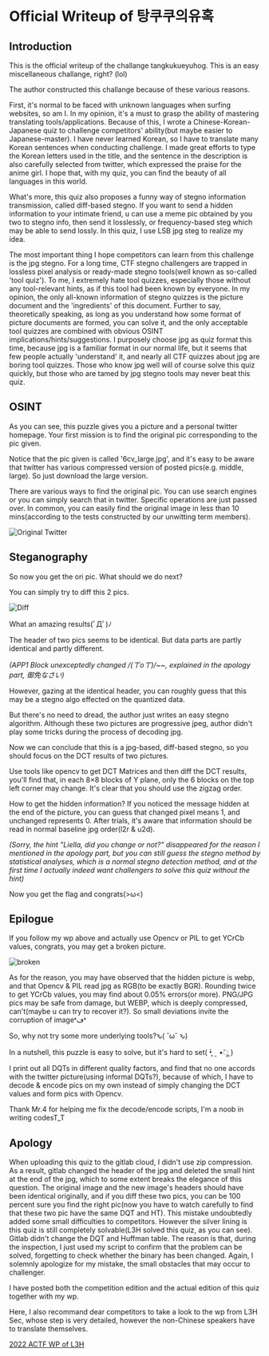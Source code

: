 # Official Writeup of 탕쿠쿠의유혹

## Introduction

This is the official writeup of the challange tangkukueyuhog. This is an easy miscellaneous challange, right? (lol)

The author constructed this challange because of these various reasons.

First, it's normal to be faced with unknown languages when surfing websites, so am I. In my opinion, it's a must to grasp the ability of mastering translating tools/applications. Because of this, I wrote a Chinese-Korean-Japanese quiz to challenge competitors' ability(but maybe easier to Japanese-master). I have never learned Korean, so I have to translate many Korean sentences when conducting challenge. I made great efforts to type the Korean letters used in the title, and the sentence in the description is also carefully selected from twitter, which expressed the praise for the anime girl. I hope that, with my quiz, you can find the beauty of all languages in this world.

What's more, this quiz also proposes a funny way of stegno information transmission, called diff-based stegno. If you want to send a hidden information to your intimate friend, u can use a meme pic obtained by you two to stegno info, then send it losslessly, or frequency-based steg which may be able to send lossly. In this quiz, I use LSB jpg steg to realize my idea.

The most important thing I hope competitors can learn from this challenge is the jpg stegno. For a long time, CTF stegno challengers are trapped in lossless pixel analysis or ready-made stegno tools(well known as so-called 'tool quiz'). To me, I extremely hate tool quizzes, especially those without any tool-relevant hints, as if this tool had been known by everyone. In my opinion, the only all-known information of stegno quizzes is the picture document and the 'ingredients' of this document. Further to say, theoretically speaking, as long as you understand how some format of picture documents are formed, you can solve it, and the only acceptable tool quizzes are combined with obvious OSINT implications/hints/suggestions. I purposely choose jpg as quiz format this time, because jpg is a familiar format in our normal life, but it seems that few people actually 'understand' it, and nearly all CTF quizzes about jpg are boring tool quizzes. Those who know jpg well will of course solve this quiz quickly, but those who are tamed by jpg stegno tools may never beat this quiz.

## OSINT

As you can see, this puzzle gives you a picture and a personal twitter homepage. Your first mission is to find the original pic corresponding to the pic given.

Notice that the pic given is called '6cv_large.jpg', and it's easy to be aware that twitter has various compressed version of posted pics(e.g. middle, large). So just download the large version.

There are various ways to find the original pic. You can use search engines or you can simply search that in twitter. Specific operations are just passed over. In common, you can easily find the original image in less than 10 mins(according to the tests constructed by our unwitting term members).

![Original Twitter](ori_twi.jpg)

## Steganography

So now you get the ori pic. What should we do next?

You can simply try to diff this 2 pics.

![Diff](diff.jpg)

What an amazing results(ﾟДﾟ)ﾉ

The header of two pics seems to be identical. But data parts are partly identical and partly different.

*(APP1 Block unexceptedly changed /(ㄒoㄒ)/~~, explained in the apology part, 御免なさい)*

However, gazing at the identical header, you can roughly guess that this may be a stegno algo effected on the quantized data.

But there's no need to dread, the author just writes an easy stegno algorithm. Although these two pictures are progressive jpeg, author didn't play some tricks during the process of decoding jpg.

Now we can conclude that this is a jpg-based, diff-based stegno, so you should focus on the DCT results of two pictures.

Use tools like opencv to get DCT Matrices and then diff the DCT results, you'll find that, in each 8×8 blocks of Y plane, only the 6 blocks on the top left corner may change. It's clear that you should use the zigzag order.

How to get the hidden information? If you noticed the message hidden at the end of the picture, you can guess that changed pixel means 1, and unchanged represents 0. After trials, it's aware that information should be read in normal baseline jpg order(l2r & u2d).

*(Sorry, the hint "Liella, did you change or not?" disappeared for the reason I mentioned in the apology part, but you can still guess the stegno method by statistical analyses, which is a normal stegno detection method, and at the first time I actually indeed want challengers to solve this quiz without the hint)*

Now you get the flag and congrats(>ω<)

## Epilogue

If you follow my wp above and actually use Opencv or PIL to get YCrCb values, congrats, you may get a broken picture.

![broken](broken.webp)

As for the reason, you may have observed that the hidden picture is webp, and that Opencv & PIL read jpg as RGB(to be exactly BGR). Rounding twice to get YCrCb values, you may find about 0.05% errors(or more). PNG/JPG pics may be safe from damage, but WEBP, which is deeply compressed, can't(maybe u can try to recover it?). So small deviations invite the corruption of image❛ڡ❛

So, why not try some more underlying tools?ԅ( ˘ω˘ ԅ)

In a nutshell, this puzzle is easy to solve, but it's hard to set( •̥́ ˍ •̀ू )

I print out all DQTs in different quality factors, and find that no one accords with the twitter picture(using informal DQTs?), because of which, I have to decode & encode pics on my own instead of simply changing the DCT values and form pics with Opencv.

Thank Mr.4 for helping me fix the decode/encode scripts, I'm a noob in writing codesT_T

## Apology

When uploading this quiz to the gitlab cloud, I didn't use zip compression. As a result, gitlab changed the header of the jpg and deleted the small hint at the end of the jpg, which to some extent breaks the elegance of this question. The original image and the new image's headers should have been identical originally, and if you diff these two pics, you can be 100 percent sure you find the right pic(now you have to watch carefully to find that these two pic have the same DQT and HT). This mistake undoubtedly added some small difficulties to competitors. However the silver lining is this quiz is still completely solvable(L3H solved this quiz, as you can see). Gitlab didn't change the DQT and Huffman table. The reason is that, during the inspection, I just used my script to confirm that the problem can be solved, forgetting to check whether the binary has been changed. Again, I solemnly apologize for my mistake, the small obstacles that may occur to challenger.

I have posted both the competition edition and the actual edition of this quiz together with my wp.

Here, I also recommand dear competitors to take a look to the wp from L3H Sec, whose step is very detailed, however the non-Chinese speakers have to translate themselves.

[2022 ACTF WP of L3H](https://hust-l3hsec.feishu.cn/wiki/wikcnekWDlzFWO1xC9Dk3DcU64h)